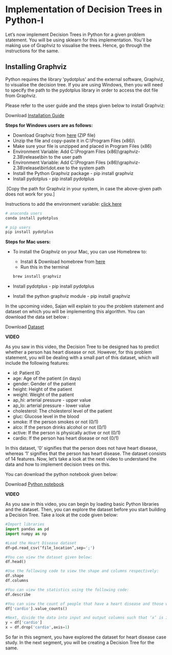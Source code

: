 # Implementation of Decision Trees in Python-I

Let’s now implement Decision Trees in Python for a given problem statement. You will be using sklearn for this implementation. You'll be making use of Graphviz to visualise the trees. Hence, go through the instructions for the same.

## Installing Graphviz

Python requires the library 'pydotplus' and the external software, Graphviz, to visualise the decision tree. If you are using Windows, then you will need to specify the path to the pydotplus library in order to access the dot file from Graphviz.

Please refer to the user guide and the steps given below to install Graphviz:

Download [Installation Guide](Docs/Installation_Guides/Graphviz_Installation_Walkthrough.pdf)

**Steps for Windows users are as follows:**

-   Download Graphviz from [here](http://graphviz.gitlab.io/_pages/Download/Download_windows.html) (ZIP file)
-   Unzip the file and copy-paste it in C:\Program Files (x86)\
-   Make sure your file is unzipped and placed in Program Files (x86)
-   Environment Variable: Add C:\Program Files (x86)\graphviz-2.38\release\bin to the user path
-   Environment Variable: Add C:\Program Files (x86)\graphviz-2.38\release\bin\dot.exe to the system path
-   Install the Python Graphviz package - pip install graphviz
-   Install pydotplus - pip install pydotplus

 [Copy the path for Graphviz in your system, in case the above-given path does not work for you.]

  
Instructions to add the environment variable: [click here](https://java.com/en/download/help/path.xml)

```python
# anaconda users
conda install pydotplus

# pip users
pip install pydotplus
```

**Steps for Mac users:**

-   To install the Graphviz on your Mac, you can use Homebrew to:
    -   Install & Download homebrew from [here](https://docs.brew.sh/Installation)
    -   Run this in the terminal

	```python
	brew install graphviz
	```

-   Install pydotplus - pip install pydotplus
-   Install the python graphviz module - pip install graphviz

In the upcoming video, Sajan will explain to you the problem statement and dataset on which you will be implementing this algorithm. You can download the data set below : 

Download [Dataset](Heart_Disease_Case_Study.csv)

**VIDEO**

As you saw in this video, the Decision Tree to be designed has to predict whether a person has heart disease or not. However, for this problem statement, you will be dealing with a small part of this dataset, which will include the following features:

-   id: Patient ID
-   age: Age of the patient (in days)
-   gender: Gender of the patient
-   height: Height of the patient
-   weight: Weight of the patient
-   ap_hi: arterial pressure - upper value
-   ap_lo: arterial pressure - lower value
-   cholesterol: The cholesterol level of the patient
-   gluc: Glucose level in the blood
-   smoke: If the person smokes or not (0/1)
-   alco: If the person drinks alcohol or not (0/1)
-   active: If the person is physically active or not (0/1)
-   cardio: If the person has heart disease or not (0/1)

In this dataset, ‘0’ signifies that the person does not have heart disease, whereas ‘1’ signifies that the person has heart disease. The dataset consists of 14 features. Now, let’s take a look at the next video to understand the data and how to implement decision trees on this.

You can download the python notebook given below:

Download [Python notebook](Heart_Disease_Case_Study)

**VIDEO**

As you saw in this video, you can begin by loading basic Python libraries and the dataset. Then, you can explore the dataset before you start building a Decision Tree. Take a look at the code given below:

```python
#Import libraries 
import pandas as pd
import numpy as np

#Load the Heart Disease dataset
df=pd.read_csv(‘file_location’,sep=';')

#You can view the dataset given below:
df.head()

#Use the following code to view the shape and columns respectively:
df.shape
df.columns

#You can view the statistics using the following code:
df.describe

#You can view the count of people that have a heart disease and those who do not, using:
df['cardio'].value_counts()

#Next, divide the data into input and output columns such that ‘x’ is input columns and ‘y’ is output columns:
y = df['cardio']
x = df.drop('cardio',axis=1)
```

So far in this segment, you have explored the dataset for heart disease case study. In the next segment, you will be creating a Decision Tree for the same.